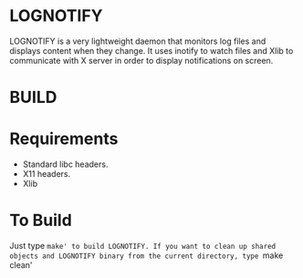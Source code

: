 # LOGNOTIFY

LOGNOTIFY is a very lightweight daemon that monitors log files and displays
content when they change.
It uses inotify to watch files and Xlib to communicate with X server
in order to display notifications on screen.


# BUILD

Requirements
============

- Standard libc headers.
- X11 headers.
- Xlib


To Build
========

Just type `make' to build LOGNOTIFY.
If you want to clean up shared objects and LOGNOTIFY binary from the current
directory, type `make clean'


